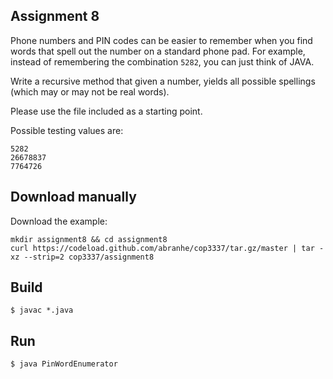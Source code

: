 ## Assignment 8

Phone numbers and PIN codes can be easier to remember when you find words that spell out the number on a standard phone pad. For example, instead of remembering the combination `5282`, you can just think of JAVA.

Write a recursive method that given a number, yields all possible spellings (which may or may not be real words).

Please use the file included as a starting point.

Possible testing values are:

```
5282
26678837
7764726
```

## Download manually

Download the example:

```
mkdir assignment8 && cd assignment8
curl https://codeload.github.com/abranhe/cop3337/tar.gz/master | tar -xz --strip=2 cop3337/assignment8
```

## Build

```
$ javac *.java
```

## Run

```
$ java PinWordEnumerator
```